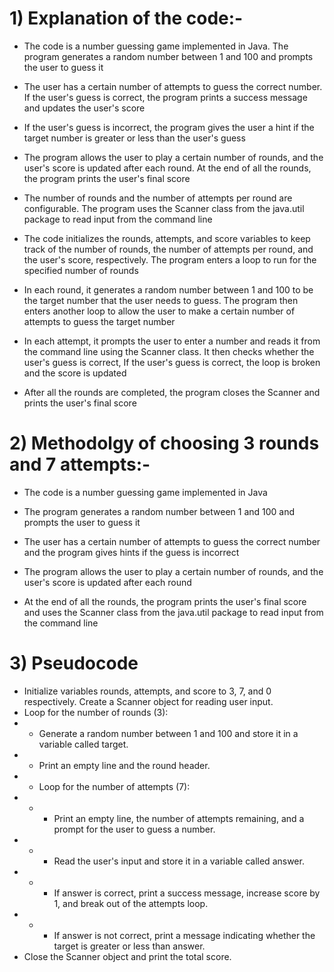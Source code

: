 # 1) Explanation of the code:-

- The code is a number guessing game implemented in Java. The program generates a random number between 1 and 100 and prompts the user to guess it

- The user has a certain number of attempts to guess the correct number. If the user's guess is correct, the program prints a success message and updates the user's score

- If the user's guess is incorrect, the program gives the user a hint if the target number is greater or less than the user's guess

- The program allows the user to play a certain number of rounds, and the user's score is updated after each round. At the end of all the rounds, the program prints the user's final score

- The number of rounds and the number of attempts per round are configurable. The program uses the Scanner class from the java.util package to read input from the command line

- The code initializes the rounds, attempts, and score variables to keep track of the number of rounds, the number of attempts per round, and the user's score, respectively. The program enters a loop to run for the specified number of rounds

- In each round, it generates a random number between 1 and 100 to be the target number that the user needs to guess. The program then enters another loop to allow the user to make a certain number of attempts to guess the target number

- In each attempt, it prompts the user to enter a number and reads it from the command line using the Scanner class. It then checks whether the user's guess is correct, If the user's guess is correct, the loop is broken and the score is updated

- After all the rounds are completed, the program closes the Scanner and prints the user's final score



# 2) Methodolgy of choosing 3 rounds and 7 attempts:-

- The code is a number guessing game implemented in Java

- The program generates a random number between 1 and 100 and prompts the user to guess it

- The user has a certain number of attempts to guess the correct number and the program gives hints if the guess is incorrect

- The program allows the user to play a certain number of rounds, and the user's score is updated after each round

- At the end of all the rounds, the program prints the user's final score and uses the Scanner class from the java.util package to read input from the command line



# 3) Pseudocode
- Initialize variables rounds, attempts, and score to 3, 7, and 0 respectively. Create a Scanner object for reading user input.
- Loop for the number of rounds (3):
- - Generate a random number between 1 and 100 and store it in a variable called target.
- - Print an empty line and the round header.
- - Loop for the number of attempts (7):
- - - Print an empty line, the number of attempts remaining, and a prompt for the user to guess a number.
- - - Read the user's input and store it in a variable called answer.
- - - If answer is correct, print a success message, increase score by 1, and break out of the attempts loop.
- - - If answer is not correct, print a message indicating whether the target is greater or less than answer.
- Close the Scanner object and print the total score.
